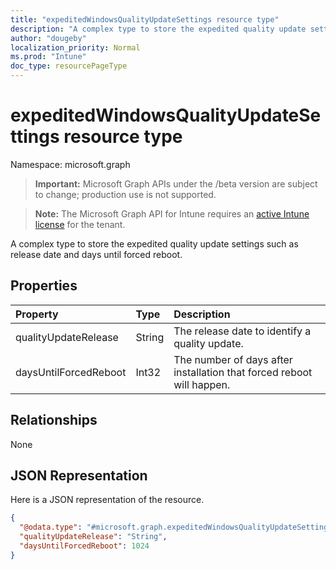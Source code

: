 ```yaml
---
title: "expeditedWindowsQualityUpdateSettings resource type"
description: "A complex type to store the expedited quality update settings such as release date and days until forced reboot."
author: "dougeby"
localization_priority: Normal
ms.prod: "Intune"
doc_type: resourcePageType
---
```


# expeditedWindowsQualityUpdateSettings resource type

Namespace: microsoft.graph

> **Important:** Microsoft Graph APIs under the /beta version are subject to change; production use is not supported.

> **Note:** The Microsoft Graph API for Intune requires an [active Intune license](https://go.microsoft.com/fwlink/?linkid=839381) for the tenant.

A complex type to store the expedited quality update settings such as release date and days until forced reboot.

## Properties
|Property|Type|Description|
|:---|:---|:---|
|qualityUpdateRelease|String|The release date to identify a quality update.|
|daysUntilForcedReboot|Int32|The number of days after installation that forced reboot will happen.|

## Relationships
None

## JSON Representation
Here is a JSON representation of the resource.
<!-- {
  "blockType": "resource",
  "@odata.type": "microsoft.graph.expeditedWindowsQualityUpdateSettings"
}
-->
``` json
{
  "@odata.type": "#microsoft.graph.expeditedWindowsQualityUpdateSettings",
  "qualityUpdateRelease": "String",
  "daysUntilForcedReboot": 1024
}
```





